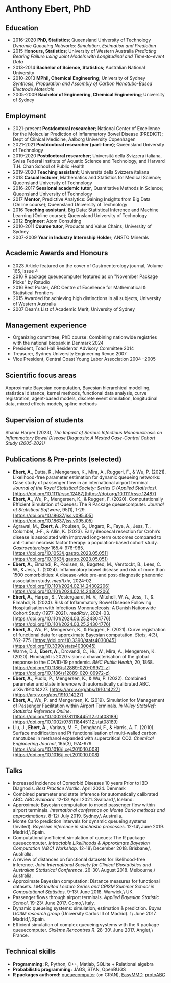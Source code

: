<title> Anthony Ebert </title>

Anthony Ebert, PhD
============

Education
---------

* 2016-2020 **PhD, Statistics**; Queensland University of Technology *​Dynamic Queueing Networks: Simulation, Estimation and Prediction​*
* 2015 **Honours, Statistics**; University of Western Australia *Predicting Bearing Failure using Joint Models with Longitudinal and Time-to-event Data*
* 2013-2014 **Bachelor of Science, Statistics**; Australian National University
* 2010-2013 **MPhil, Chemical Engineering**; University of Sydney *Synthesis, Preparation and Assembly of Carbon Nanotube-Based Electrode Materials*
* 2005-2009 **Bachelor of Engineering, Chemical Engineering**; University of Sydney

Employment
----------

* 2021-present **Postdoctoral researcher**; National Center of Excellence for the Molecular Prediction of Inflammatory Bowel Disease (PREDICT); Dept of Clinical Medicine, Aalborg University Copenhagen
* 2021-2021 **Postdoctoral researcher (part-time)**; Queensland University of Technology
* 2019-2020 **Postdoctoral researcher**; Università della Svizzera italiana, Swiss Federal Institute of Aquatic Science and Technology, and Harvard T.H. Chan School of Public Health
* 2019-2020 **Teaching assistant**; Università della Svizzera italiana
* 2018 **Casual lecturer**, Mathematics and Statistics for Medical Science; Queensland University of Technology
* 2016-2017 **Sessional academic tutor**, Quantitative Methods in Science; Queensland University of Technology
* 2017 **Mentor**, Predictive Analytics: Gaining Insights from Big Data (Online course); Queensland University of Technology
* 2016 **Teaching assistant**, Big Data: Statistical Inference and Machine Learning (Online course); Queensland University of Technology
* 2012 **Engineer**; Atom Consulting
* 2010-2011 **Course tutor**, Products and Value Chains; University of Sydney
* 2007-2009 **Year in Industry Internship Holder**; ANSTO Minerals

Academic Awards and Honours
--------------------------

* 2023 Article featured on the cover of Gastroenterology journal, Volume 165, Issue 4
* 2016 R package queuecomputer featured as on "November Package Picks" by Rstudio
* 2016 Best Poster, ARC Centre of Excellence for Mathematical & Statistical Frontiers
* 2015 Awarded for achieving high distinctions in all subjects, University of Western Australia
* 2007 Dean's List of Academic Merit, University of Sydney

Management experience
--------------------------

* Organizing committee, PhD course: Combining nationwide registries with the national biobank in Denmark 2024
* President, Toad Hall Residents’ Advisory Committee 2014
* Treasurer, Sydney University Engineering Revue 2007
* Vice President, Central Coast Young Labor Association 2004 –2005

Scientific focus areas
--------------------------

Approximate Bayesian computation, Bayesian hierarchical modelling, statistical distance, kernel methods, functional data analysis, curve registration, agent-based models, discrete event simulation, longitudinal data, mixed effects models, spline methods

Supervision of students
--------------------------

Shania Harper (2023), *The Impact of Serious Infectious Mononucleosis on Inflammatory Bowel Disease Diagnosis: A Nested Case-Control Cohort Study (2005-2021)*

Publications \& Pre-prints (selected)
--------------------------

* **Ebert, A.**, Dutta, R., Mengersen, K., Mira, A., Ruggeri, F., & Wu, P. (2021). Likelihood-free parameter estimation for dynamic queueing networks: Case study of passenger flow in an international airport terminal. *Journal of the Royal Statistical Society: Series C (Applied Statistics)*. [https://doi.org/10.1111/rssc.12487](https://doi.org/10.1111/rssc.12487)
* **Ebert, A.**, Wu, P., Mengersen, K., & Ruggeri, F. (2020). Computationally Efficient Simulation of Queues: The R Package queuecomputer. *Journal of Statistical Software*, 95(1), 1-29. [https://doi.org/10.18637/jss.v095.i05](https://doi.org/10.18637/jss.v095.i05)
* Agrawal, M., **Ebert, A.**, Poulsen, G., Ungaro, R., Faye, A., Jess, T., Colombel, J-F., & Allin, K. (2023). Early ileocecal resection for Crohn’s disease is associated with improved long-term outcomes compared to anti-tumor necrosis factor therapy: a population-based cohort study. *Gastroenterology* 165.4: 976-985. [https://doi.org/10.1053/j.gastro.2023.05.051](https://doi.org/10.1053/j.gastro.2023.05.051)
* **Ebert, A.**, Elmahdi, R., Poulsen, G., Bøgsted, M., Verstockt, B., Lees, C. W., & Jess, T. (2024). Inflammatory bowel disease and risk of more than 1500 comorbidities: A disease-wide pre-and post-diagnostic phenomic association study. *medRxiv*, 2024-02. [https://doi.org/10.1101/2024.02.14.24302206](https://doi.org/10.1101/2024.02.14.24302206)
* **Ebert, A.**, Harper, S., Vestergaard, M. V., Mitchell, W. A., Jess, T., & Elmahdi, R. (2024). Risk of Inflammatory Bowel Disease Following Hospitalisation with Infectious Mononucleosis: A Danish Nationwide Cohort Study (1977-2021). *medRxiv*, 2024-03. [https://doi.org/10.1101/2024.03.25.24304776](https://doi.org/10.1101/2024.03.25.24304776)
* **Ebert, A.**, Wu, P., Mengersen, K., & Ruggeri, F. (2021). Curve registration of functional data for approximate Bayesian computation. *Stats*, 4(3), 762-775. [https://doi.org/10.3390/stats4030045](https://doi.org/10.3390/stats4030045)
* Warne, D.J., **Ebert, A.**, Drovandi, C., Hu, W., Mira, A., Mengersen, K. (2020). Hindsight is 2020 vision: a characterisation of the global response to the COVID-19 pandemic. *BMC Public Health*, 20, 1868. [https://doi.org/10.1186/s12889-020-09972-z](https://doi.org/10.1186/s12889-020-09972-z)
* **Ebert, A.**, Pudlo, P., Mengersen, K., & Wu, P. (2022). Combined parameter and state inference with automatically calibrated ABC. arXiv:1910.14227. [https://arxiv.org/abs/1910.14227](https://arxiv.org/abs/1910.14227)
* **Ebert, A.**, Wu, P. and Mengersen, K. (2019). Simulation for Management of Passenger Facilitation within Airport Terminals. *In Wiley StatsRef: Statistics Reference Online*. [https://doi.org/10.1002/9781118445112.stat08189](https://doi.org/10.1002/9781118445112.stat08189)
* Liu, J., **​Ebert, A.**​, Variava, M. F., Dehghani, F., & Harris, A. T. (2010). Surface modification and Pt functionalisation of multi-walled carbon nanotubes in methanol expanded with supercritical CO​2​. *Chemical Engineering Journal​*, 165(3), 974-979. [https://doi.org/10.1016/j.cej.2010.10.008](https://doi.org/10.1016/j.cej.2010.10.008)

Talks
------------------

* Increased Incidence of Comorbid Diseases 10 years Prior to IBD Diagnosis. *Best Practice Nordic*. April 2024. Denmark
* Combined parameter and state inference for automatically calibrated ABC. *ABC Svalbard*. 12-13\ April 2021. Svalbard,\ Iceland.
* Approximate Bayesian computation to model passenger flow within airport terminals. *International conference on Monte Carlo methods and approximations*. 8-12\ July 2019. Sydney,\ Australia.
* Monte Carlo prediction intervals for dynamic queueing systems (Invited). *Bayesian inference in stochastic processes*. 12-14\ June 2019. Madrid,\ Spain. 
* Computationally efficient simulation of queues: The R package queuecomputer. *Intractable Likelihoods & Approximate Bayesian Computation (ABC) Workshop*. 12-18\ December 2018. Brisbane,\ Australia. 
* A review of distances on functional datasets for likelihood-free inference. *Joint International Society for Clinical Biostatistics and Australian Statistical Conference*. 26-30\ August 2018. Melbourne,\ Australia.
* Approximate Bayesian computation: Distance measures for functional datasets. *LMS Invited Lecture Series and CRISM Summer School in Computational Statistics*. 9-13\ June 2018. Warwick,\ UK. 
* Passenger flows through airport terminals. *Applied Bayesian Statistic School*. 19-23\ June 2017. Como,\ Italy. 
* Dynamic queueing systems: simulation, estimation & prediction. *Bayes UC3M research group* (University Carlos III of Madrid). 1\ June 2017. Madrid,\ Spain. 
* Efficient simulation of complex queueing systems with the R package queuecomputer. *Sixième Rencontres R*. 28-30\ June 2017. Anglet,\ France. 


Technical skills
-----------------

* **Programming:** ​R, Python, C++, Matlab, SQLite + Relational algebra
* **Probabilistic programming:** ​JAGS, STAN, OpenBUGS
* **R packages authored:** ​[queuecomputer](https://cran.r-project.org/package=queuecomputer) (on CRAN), [EasyMMD](https://github.com/AnthonyEbert/EasyMMD), [protoABC](https://github.com/AnthonyEbert/protoABC)